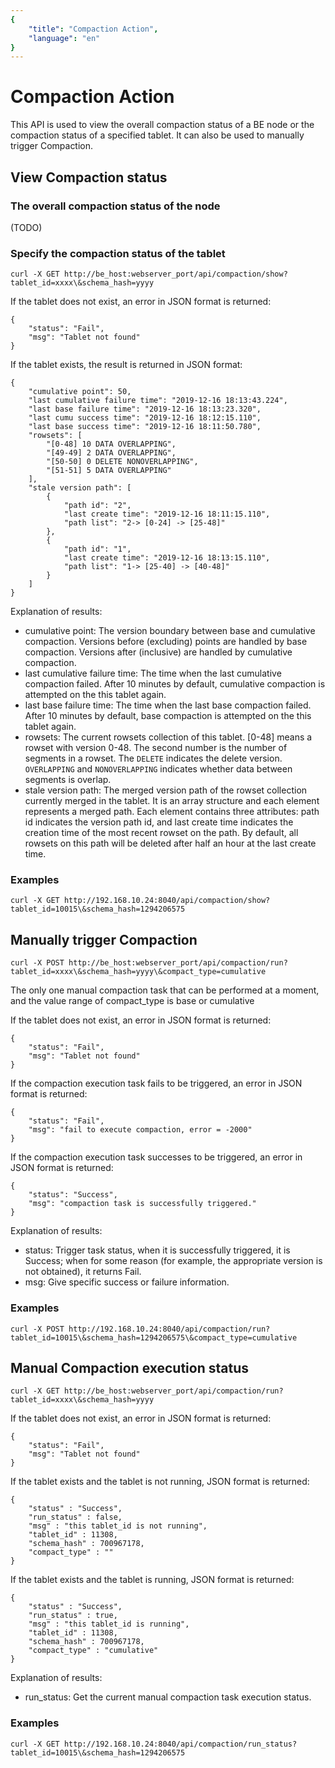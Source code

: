 ```yaml
---
{
    "title": "Compaction Action",
    "language": "en"
}
---
```


<!--
Licensed to the Apache Software Foundation (ASF) under one
or more contributor license agreements. See the NOTICE file
distributed with this work for additional information
regarding copyright ownership. The ASF licenses this file
to you under the Apache License, Version 2.0 (the
"License"); you may not use this file except in compliance
with the License. You may obtain a copy of the License at

  http://www.apache.org/licenses/LICENSE-2.0

Unless required by applicable law or agreed to in writing,
software distributed under the License is distributed on an
"AS IS" BASIS, WITHOUT WARRANTIES OR CONDITIONS OF ANY
KIND, either express or implied. See the License for the
specific language governing permissions and limitations
under the License.
-->

# Compaction Action

This API is used to view the overall compaction status of a BE node or the compaction status of a specified tablet. It can also be used to manually trigger Compaction.

## View Compaction status

### The overall compaction status of the node

(TODO)

### Specify the compaction status of the tablet

```
curl -X GET http://be_host:webserver_port/api/compaction/show?tablet_id=xxxx\&schema_hash=yyyy
```

If the tablet does not exist, an error in JSON format is returned:

```
{
    "status": "Fail",
    "msg": "Tablet not found"
}
```

If the tablet exists, the result is returned in JSON format:

```
{
    "cumulative point": 50,
    "last cumulative failure time": "2019-12-16 18:13:43.224",
    "last base failure time": "2019-12-16 18:13:23.320",
    "last cumu success time": "2019-12-16 18:12:15.110",
    "last base success time": "2019-12-16 18:11:50.780",
    "rowsets": [
        "[0-48] 10 DATA OVERLAPPING",
        "[49-49] 2 DATA OVERLAPPING",
        "[50-50] 0 DELETE NONOVERLAPPING",
        "[51-51] 5 DATA OVERLAPPING"
    ],
    "stale version path": [
        {
            "path id": "2",
            "last create time": "2019-12-16 18:11:15.110",
            "path list": "2-> [0-24] -> [25-48]"
        }, 
        {
            "path id": "1",
            "last create time": "2019-12-16 18:13:15.110",
            "path list": "1-> [25-40] -> [40-48]"
        }
    ]
}
```

Explanation of results:

* cumulative point: The version boundary between base and cumulative compaction. Versions before (excluding) points are handled by base compaction. Versions after (inclusive) are handled by cumulative compaction.
* last cumulative failure time: The time when the last cumulative compaction failed. After 10 minutes by default, cumulative compaction is attempted on the this tablet again.
* last base failure time: The time when the last base compaction failed. After 10 minutes by default, base compaction is attempted on the this tablet again.
* rowsets: The current rowsets collection of this tablet. [0-48] means a rowset with version 0-48. The second number is the number of segments in a rowset. The `DELETE` indicates the delete version. `OVERLAPPING` and `NONOVERLAPPING` indicates whether data between segments is overlap.
* stale version path: The merged version path of the rowset collection currently merged in the tablet. It is an array structure and each element represents a merged path. Each element contains three attributes: path id indicates the version path id, and last create time indicates the creation time of the most recent rowset on the path. By default, all rowsets on this path will be deleted after half an hour at the last create time.

### Examples

```
curl -X GET http://192.168.10.24:8040/api/compaction/show?tablet_id=10015\&schema_hash=1294206575
```

## Manually trigger Compaction

```
curl -X POST http://be_host:webserver_port/api/compaction/run?tablet_id=xxxx\&schema_hash=yyyy\&compact_type=cumulative
```

The only one manual compaction task that can be performed at a moment, and the value range of compact_type is base or cumulative

If the tablet does not exist, an error in JSON format is returned:

```
{
    "status": "Fail",
    "msg": "Tablet not found"
}
```

If the compaction execution task fails to be triggered, an error in JSON format is returned:

```
{
    "status": "Fail",
    "msg": "fail to execute compaction, error = -2000"
}
```

If the compaction execution task successes to be triggered, an error in JSON format is returned:

```
{
    "status": "Success",
    "msg": "compaction task is successfully triggered."
}
```

Explanation of results:

* status: Trigger task status, when it is successfully triggered, it is Success; when for some reason (for example, the appropriate version is not obtained), it returns Fail.
* msg: Give specific success or failure information.

### Examples

```
curl -X POST http://192.168.10.24:8040/api/compaction/run?tablet_id=10015\&schema_hash=1294206575\&compact_type=cumulative
```

## Manual Compaction execution status

```
curl -X GET http://be_host:webserver_port/api/compaction/run?tablet_id=xxxx\&schema_hash=yyyy
```
If the tablet does not exist, an error in JSON format is returned:

```
{
    "status": "Fail",
    "msg": "Tablet not found"
}
```

If the tablet exists and the tablet is not running, JSON format is returned:

```
{
    "status" : "Success",
    "run_status" : false,
    "msg" : "this tablet_id is not running",
    "tablet_id" : 11308,
    "schema_hash" : 700967178,
    "compact_type" : ""
}
```

If the tablet exists and the tablet is running, JSON format is returned:

```
{
    "status" : "Success",
    "run_status" : true,
    "msg" : "this tablet_id is running",
    "tablet_id" : 11308,
    "schema_hash" : 700967178,
    "compact_type" : "cumulative"
}
```

Explanation of results:

* run_status: Get the current manual compaction task execution status.

### Examples

```
curl -X GET http://192.168.10.24:8040/api/compaction/run_status?tablet_id=10015\&schema_hash=1294206575

